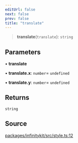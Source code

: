 ```yaml
---
editUrl: false
next: false
prev: false
title: "translate"
---
```


> **translate**(`translate`): `string`

## Parameters

• **translate**

• **translate\.x**: `number`= `undefined`

• **translate\.y**: `number`= `undefined`

## Returns

`string`

## Source

[packages/infinitykit/src/style.ts:12](https://github.com/nodenogg-in/alpha-p2p/blob/8383a4b/packages/infinitykit/src/style.ts#L12)
